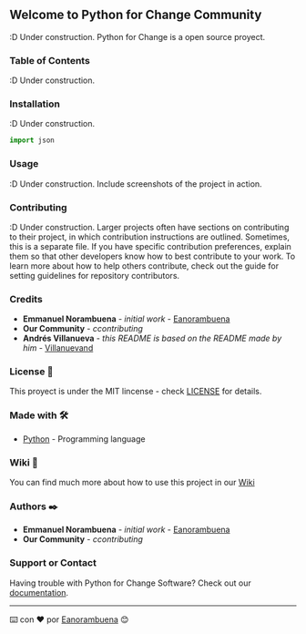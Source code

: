 ## Welcome to Python for Change Community
:D Under construction.
Python for Change is a open source proyect.

### Table of Contents
:D Under construction.

### Installation
:D Under construction.
```python
import json
```

### Usage
:D Under construction.
Include screenshots of the project in action.

### Contributing
:D Under construction.
Larger projects often have sections on contributing to their project, in which contribution instructions are outlined. Sometimes, this is a separate file. If you have specific contribution preferences, explain them so that other developers know how to best contribute to your work. To learn more about how to help others contribute, check out the guide for setting guidelines for repository contributors.

### Credits

* **Emmanuel Norambuena** - *initial work* - [Eanorambuena](https://github.com/eanorambuena)
* **Our Community** - *ccontributing*
* **Andrés Villanueva** - *this README is based on the README made by him* - [Villanuevand](https://github.com/Villanuevand)

### License 📄

This proyect is under the MIT lincense - check [LICENSE](LICENSE) for details.

### Made with 🛠️

* [Python](https://www.python.org/) - Programming language

### Wiki 📖

You can find much more about how to use this project in our [Wiki](https://github.com/PythonForChange/pythonforchange.github.io/wiki)

### Authors ✒️

* **Emmanuel Norambuena** - *initial work* - [Eanorambuena](https://github.com/eanorambuena)
* **Our Community** - *ccontributing*

### Support or Contact

Having trouble with Python for Change Software? Check out our [documentation](https://pythonforchange.github.io/).

---
⌨️ con ❤️ por [Eanorambuena](https://github.com/eanorambuena) 😊

